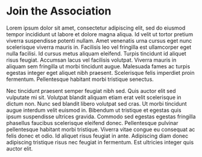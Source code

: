# Join the Association

Lorem ipsum dolor sit amet, consectetur adipiscing elit, sed do eiusmod tempor incididunt ut labore et dolore magna
aliqua. Id velit ut tortor pretium viverra suspendisse potenti nullam. Amet venenatis urna cursus eget nunc scelerisque
viverra mauris in. Facilisis leo vel fringilla est ullamcorper eget nulla facilisi. Id cursus metus aliquam eleifend.
Turpis tincidunt id aliquet risus feugiat. Accumsan lacus vel facilisis volutpat. Viverra mauris in aliquam sem
fringilla ut morbi tincidunt augue. Malesuada fames ac turpis egestas integer eget aliquet nibh praesent. Scelerisque
felis imperdiet proin fermentum. Pellentesque habitant morbi tristique senectus.

Nec tincidunt praesent semper feugiat nibh sed. Quis auctor elit sed vulputate mi sit. Volutpat blandit aliquam etiam
erat velit scelerisque in dictum non. Nunc sed blandit libero volutpat sed cras. Ut morbi tincidunt augue interdum velit
euismod in. Bibendum ut tristique et egestas quis ipsum suspendisse ultrices gravida. Commodo sed egestas egestas
fringilla phasellus faucibus scelerisque eleifend donec. Pellentesque pulvinar pellentesque habitant morbi tristique.
Viverra vitae congue eu consequat ac felis donec et odio. Id aliquet risus feugiat in ante. Adipiscing diam donec
adipiscing tristique risus nec feugiat in fermentum. Est ultricies integer quis auctor elit.
